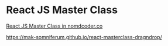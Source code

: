 # React JS Master Class

[React JS Master Class in nomdcoder.co](https://nomadcoders.co/react-masterclass)

https://mak-somniferum.github.io/react-masterclass-dragndrop/
